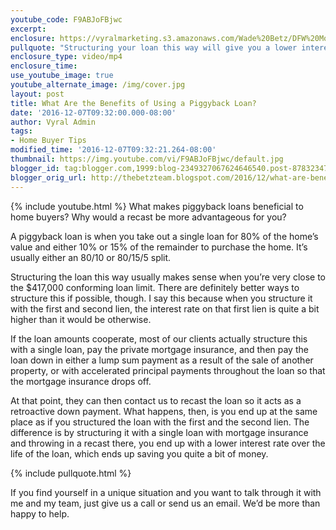 ```yaml
---
youtube_code: F9ABJoFBjwc
excerpt:
enclosure: https://vyralmarketing.s3.amazonaws.com/Wade%20Betz/DFW%20Mortgage%20Lender-%20What%20Are%20the%20Benefits%20of%20Using%20a%20Piggyback%20Loan%253F.mp4
pullquote: "Structuring your loan this way will give you a lower interest rate."
enclosure_type: video/mp4
enclosure_time:
use_youtube_image: true
youtube_alternate_image: /img/cover.jpg
layout: post
title: What Are the Benefits of Using a Piggyback Loan?
date: '2016-12-07T09:32:00.000-08:00'
author: Vyral Admin
tags:
- Home Buyer Tips
modified_time: '2016-12-07T09:32:21.264-08:00'
thumbnail: https://img.youtube.com/vi/F9ABJoFBjwc/default.jpg
blogger_id: tag:blogger.com,1999:blog-2349327067624646540.post-8783234748485173249
blogger_orig_url: http://thebetzteam.blogspot.com/2016/12/what-are-benefits-of-using-piggyback.html
---
```


{% include youtube.html %}
What makes piggyback loans beneficial to home buyers? Why would a recast be more advantageous for you?

A piggyback loan is when you take out a single loan for 80% of the home’s value and either 10% or 15% of the remainder to purchase the home. It’s usually either an 80/10 or 80/15/5 split.

Structuring the loan this way usually makes sense when you’re very close to the $417,000 conforming loan limit. There are definitely better ways to structure this if possible, though. I say this because when you structure it with the first and second lien, the interest rate on that first lien is quite a bit higher than it would be otherwise.

If the loan amounts cooperate, most of our clients actually structure this with a single loan, pay the private mortgage insurance, and then pay the loan down in either a lump sum payment as a result of the sale of another property, or with accelerated principal payments throughout the loan so that the mortgage insurance drops off.

At that point, they can then contact us to recast the loan so it acts as a retroactive down payment. What happens, then, is you end up at the same place as if you structured the loan with the first and the second lien. The difference is by structuring it with a single loan with mortgage insurance and throwing in a recast there, you end up with a lower interest rate over the life of the loan, which ends up saving you quite a bit of money.

{% include pullquote.html %}

If you find yourself in a unique situation and you want to talk through it with me and my team, just give us a call or send us an email. We’d be more than happy to help.
